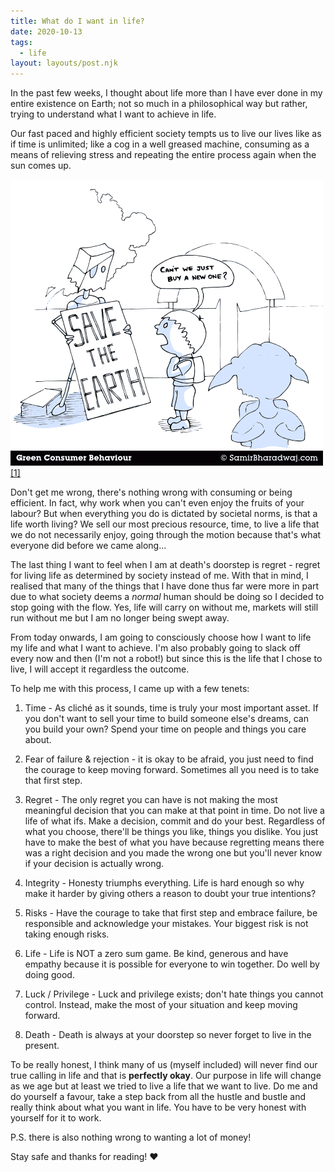 ```yaml
---
title: What do I want in life?
date: 2020-10-13
tags:
  - life
layout: layouts/post.njk
---
```


In the past few weeks, I thought about life more than I have ever done in my entire existence on Earth; not so much in a philosophical way but rather, trying to understand what I want to achieve in life.

Our fast paced and highly efficient society tempts us to live our lives like as if time is unlimited; like a cog in a well greased machine, consuming as a means of relieving stress and repeating the entire process again when the sun comes up.

![a drawing of a boy asking a robot if he can buy a new earth](/img/buy-a-new-earth.png)<a href="http://samirbharadwaj.com/blog/green-consumer-behaviour-comic/">[1]</a>

Don't get me wrong, there's nothing wrong with consuming or being efficient. In fact, why work when you can't even enjoy the fruits of your labour? But when everything you do is dictated by societal norms, is that a life worth living? We sell our most precious resource, time, to live a life that we do not necessarily enjoy, going through the motion because that's what everyone did before we came along...

The last thing I want to feel when I am at death's doorstep is regret - regret for living life as determined by society instead of me. With that in mind, I realised that many of the things that I have done thus far were more in part due to what society deems a _normal_ human should be doing so I decided to stop going with the flow. Yes, life will carry on without me, markets will still run without me but I am no longer being swept away.

From today onwards, I am going to consciously choose how I want to life my life and what I want to achieve. I'm also probably going to slack off every now and then (I'm not a robot!) but since this is the life that I chose to live, I will accept it regardless the outcome.

To help me with this process, I came up with a few tenets:

1. Time - As cliché as it sounds, time is truly your most important asset. If you don't want to sell your time to build someone else's dreams, can you build your own? Spend your time on people and things you care about.

2. Fear of failure & rejection - it is okay to be afraid, you just need to find the courage to keep moving forward. Sometimes all you need is to take that first step.

3. Regret - The only regret you can have is not making the most meaningful decision that you can make at that point in time. Do not live a life of what ifs. Make a decision, commit and do your best. Regardless of what you choose, there'll be things you like, things you dislike. You just have to make the best of what you have because regretting means there was a right decision and you made the wrong one but you'll never know if your decision is actually wrong.

4. Integrity - Honesty triumphs everything. Life is hard enough so why make it harder by giving others a reason to doubt your true intentions?

5. Risks - Have the courage to take that first step and embrace failure, be responsible and acknowledge your mistakes. Your biggest risk is not taking enough risks.

6. Life - Life is NOT a zero sum game. Be kind, generous and have empathy because it is possible for everyone to win together. Do well by doing good.

7. Luck / Privilege - Luck and privilege exists; don't hate things you cannot control. Instead, make the most of your situation and keep moving forward.

8. Death - Death is always at your doorstep so never forget to live in the present.

To be really honest, I think many of us (myself included) will never find our true calling in life and that is **perfectly okay**. Our purpose in life will change as we age but at least we tried to live a life that we want to live. Do me and do yourself a favour, take a step back from all the hustle and bustle and really think about what you want in life. You have to be very honest with yourself for it to work.

P.S. there is also nothing wrong to wanting a lot of money!

Stay safe and thanks for reading! ❤️
